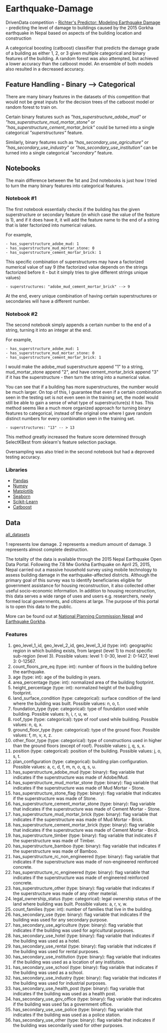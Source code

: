 # Earthquake-Damage
DrivenData competition - [Richter's Predictor: Modeling Earthquake Damage](https://www.drivendata.org/competitions/57/nepal-earthquake/) - predicting the level of damage to buildings caused by the 2015 Gorkha earthquake in Nepal based on aspects of the building location and construction

A categorical boosting (catboost) classifier that predicts the damage grade of a building as either 1, 2, or 3 given multiple categorical and binary features of the building.
A random forest was also attempted, but achieved a lower accuracy than the catboost model. An ensemble of both models also resulted in a decreased accuracy.

## Feature Handling - Binary --> Categorical

There are many binary features in the datasets of this competition that would not be great inputs for the decision trees of the catboost model or random forest to train on. 


Certain binary features such as *"has_superstructure_adobe_mud"* or *"has_superstructure_mud_mortar_stone"* or *"has_superstructure_cement_mortar_brick"* could be turned into a single categorical *"superstructures"* feature.


Similarly, binary features such as *"has_secondary_use_agriculture"* or *"has_secondary_use_industry"* or *"has_secondary_use_institution"* can be turned into a single categorical *"secondary"* feature.

## Notebooks
The main difference between the 1st and 2nd notebooks is just how I tried to turn the many binary features into categorical features.

### Notebook #1
The first notebook essentially checks if the building has the given superstructure or secondary feature (in which case the value of the feature is 1), and if it does have it, it will add the feature name to the end of a string that is later factorized into numerical values.

For example,

    - has_superstructure_adobe_mud: 1
    - has_superstructure_mud_mortar_stone: 0
    - has_superstructure_cement_mortar_brick: 1

This specific combination of superstructures may have a factorized numerical value of say 9 (the factorized value depends on the strings factorized before it - but it simply tries to give different strings unique values)

    - superstructures: "adobe_mud_cement_mortar_brick" --> 9

At the end, every unique combination of having certain superstructures or secondaries will have a different number.

### Notebook #2
The second notebook simply appends a certain number to the end of a string, turning it into an integer at the end. 

For example,

    - has_superstructure_adobe_mud: 1
    - has_superstructure_mud_mortar_stone: 0
    - has_superstructure_cement_mortar_brick: 1

I would make the adobe_mud superstructure append "1" to a string, mud_mortar_stone append "2", and have cement_mortar_brick append "3" if it has the superstructure - then turn the string into a numerical value.

You can see that if a building has more superstructures, the number would be much larger. On top of this, I guarantee that even if a certain combination seen in the testing set is not even seen in the training set, the model would still be able to gain a sense of what type of superstructure(s) it has. This method seems like a much more organized approach for turning binary features to categorical, instead of the original one where I gave random distinct numbers for every combination seen in the training set. 

    - superstructures: "13" -- > 13
  
This method greatly increased the feature score determined through SelectKBest from sklearn's feature selection package. 

Oversampling was also tried in the second notebook but had a deproved testing accuracy. 

### Libraries
- [Pandas](https://github.com/pandas-dev/pandas)
- [Numpy](https://github.com/numpy/numpy)
- [Matplotlib](https://github.com/matplotlib/matplotlib)
- [Seaborn](https://github.com/mwaskom/seaborn)
- [Scikit-Learn](https://github.com/scikit-learn/scikit-learn)
- [Catboost](https://github.com/catboost/catboost)

## Data
[all_datasets](https://www.drivendata.org/competitions/57/nepal-earthquake/data/)

1 represents low damage. 2 represents a medium amount of damage. 3 represents almost complete destruction. 

The totality of the data is available through the 2015 Nepal Earthquake Open Data Portal.
Following the 7.8 Mw Gorkha Earthquake on April 25, 2015, Nepal carried out a massive household survey using mobile technology to assess building damage in the earthquake-affected districts. Although the primary goal of this survey was to identify beneficiaries eligible for government assistance for housing reconstruction, it also collected other useful socio-economic information. In addition to housing reconstruction, this data serves a wide range of uses and users e.g. researchers, newly formed local governments, and citizens at large. The purpose of this portal is to open this data to the public.

More can be found out at [National Planning Commission Nepal](https://www.npc.gov.np/en) and [Earthquake Gorkha](https://en.wikipedia.org/wiki/April_2015_Nepal_earthquake).

### Features

1) geo_level_1_id, geo_level_2_id, geo_level_3_id (type: int): geographic region in which building exists, from largest (level 1) to most specific sub-region (level 3). Possible values: level 1: 0-30, level 2: 0-1427, level 3: 0-12567.
2) count_floors_pre_eq (type: int): number of floors in the building before the earthquake.
3) age (type: int): age of the building in years.
4) area_percentage (type: int): normalized area of the building footprint.
5) height_percentage (type: int): normalized height of the building footprint.
6) land_surface_condition (type: categorical): surface condition of the land where the building was built. Possible values: n, o, t.
7) foundation_type (type: categorical): type of foundation used while building. Possible values: h, i, r, u, w.
8) roof_type (type: categorical): type of roof used while building. Possible values: n, q, x.
9) ground_floor_type (type: categorical): type of the ground floor. Possible values: f, m, v, x, z.
10) other_floor_type (type: categorical): type of constructions used in higher than the ground floors (except of roof). Possible values: j, q, s, x.
11) position (type: categorical): position of the building. Possible values: j, o, s, t.
12) plan_configuration (type: categorical): building plan configuration. Possible values: a, c, d, f, m, n, o, q, s, u.
13) has_superstructure_adobe_mud (type: binary): flag variable that indicates if the superstructure was made of Adobe/Mud.
14) has_superstructure_mud_mortar_stone (type: binary): flag variable that indicates if the superstructure was made of Mud Mortar - Stone.
15) has_superstructure_stone_flag (type: binary): flag variable that indicates if the superstructure was made of Stone.
16) has_superstructure_cement_mortar_stone (type: binary): flag variable that indicates if the superstructure was made of Cement Mortar - Stone.
17) has_superstructure_mud_mortar_brick (type: binary): flag variable that indicates if the superstructure was made of Mud Mortar - Brick.
18) has_superstructure_cement_mortar_brick (type: binary): flag variable that indicates if the superstructure was made of Cement Mortar - Brick.
19) has_superstructure_timber (type: binary): flag variable that indicates if the superstructure was made of Timber.
20) has_superstructure_bamboo (type: binary): flag variable that indicates if the superstructure was made of Bamboo.
21) has_superstructure_rc_non_engineered (type: binary): flag variable that indicates if the superstructure was made of non-engineered reinforced concrete.
22) has_superstructure_rc_engineered (type: binary): flag variable that indicates if the superstructure was made of engineered reinforced concrete.
23) has_superstructure_other (type: binary): flag variable that indicates if the superstructure was made of any other material.
24) legal_ownership_status (type: categorical): legal ownership status of the land where building was built. Possible values: a, r, v, w.
25) count_families (type: int): number of families that live in the building.
26) has_secondary_use (type: binary): flag variable that indicates if the building was used for any secondary purpose.
27) has_secondary_use_agriculture (type: binary): flag variable that indicates if the building was used for agricultural purposes.
28) has_secondary_use_hotel (type: binary): flag variable that indicates if the building was used as a hotel.
29) has_secondary_use_rental (type: binary): flag variable that indicates if the building was used for rental purposes.
30) has_secondary_use_institution (type: binary): flag variable that indicates if the building was used as a location of any institution.
31) has_secondary_use_school (type: binary): flag variable that indicates if the building was used as a school.
32) has_secondary_use_industry (type: binary): flag variable that indicates if the building was used for industrial purposes.
33) has_secondary_use_health_post (type: binary): flag variable that indicates if the building was used as a health post.
34) has_secondary_use_gov_office (type: binary): flag variable that indicates if the building was used fas a government office.
35) has_secondary_use_use_police (type: binary): flag variable that indicates if the building was used as a police station.
36) has_secondary_use_other (type: binary): flag variable that indicates if the building was secondarily used for other purposes.
